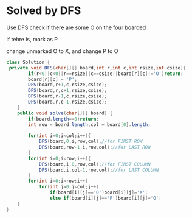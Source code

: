 <h1>Solved by DFS</h1>

<p>Use DFS check if there are some O on the four boarded</p>
<p>If tehre is, mark as P<p>
<p>change unmarked O to X, and change P to O</p>


```java
class Solution {
 private void DFS(char[][] board,int r,int c,int rsize,int csize){
        if(r<0||c<0||r==rsize||c==csize||board[r][c]!='O')return;
        board[r][c] = 'P';
        DFS(board,r+1,c,rsize,csize);
        DFS(board,r,c+1,rsize,csize);
        DFS(board,r-1,c,rsize,csize);
        DFS(board,r,c-1,rsize,csize);
    } 
    public void solve(char[][] board) {
        if(board.length==0)return;
        int row = board.length,col = board[0].length;
     
        for(int i=0;i<col;i++){
            DFS(board,0,i,row,col);//for FIRST ROW
            DFS(board,row-1,i,row,col);//for LAST ROW
        }
        for(int i=0;i<row;i++){
            DFS(board,i,0,row,col);//for FIRST COLUMN
            DFS(board,i,col-1,row,col);//for LAST COLUMN
        }
        for(int i=0;i<row;i++)
            for(int j=0;j<col;j++)
                if(board[i][j]=='O')board[i][j]='X';
                else if(board[i][j]=='P')board[i][j]='O';
    }
}
```
